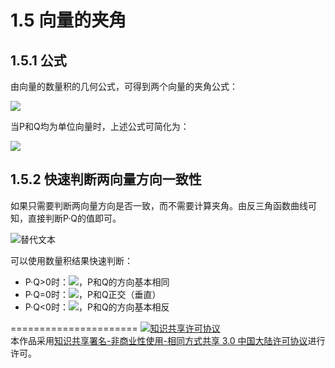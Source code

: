 # 1.5 向量的夹角
## 1.5.1 公式
由向量的数量积的几何公式，可得到两个向量的夹角公式：

<img src="http://latex.codecogs.com/gif.latex?\alpha  = \arccos \left( {\frac{{P \cdot Q}}{{\left| P \right|\left| Q \right|}}} \right),a \in \left[ {0,\pi } \right]">

当P和Q均为单位向量时，上述公式可简化为：

<img src="http://latex.codecogs.com/gif.latex?\alpha  = \arccos \left( {P \cdot Q} \right),a \in \left( {0,\pi } \right)">

## 1.5.2 快速判断两向量方向一致性

如果只需要判断两向量方向是否一致，而不需要计算夹角。由反三角函数曲线可知，直接判断P·Q的值即可。

![替代文本](pic/1-5-1.png "1-5-1.png")

可以使用数量积结果快速判断：

- P·Q>0时：<img src="http://latex.codecogs.com/gif.latex?a \in [0,\frac{\pi }{2})">，P和Q的方向基本相同
- P·Q=0时：<img src="http://latex.codecogs.com/gif.latex?a = \frac{\pi }{2}">，P和Q正交（垂直）
- P·Q\<0时：<img src="http://latex.codecogs.com/gif.latex?a \in (\frac{\pi }{2},\pi ]">，P和Q的方向基本相反

======================
<a rel="license" href="http://creativecommons.org/licenses/by-nc-sa/3.0/cn/"><img alt="知识共享许可协议" style="border-width:0" src="https://i.creativecommons.org/l/by-nc-sa/3.0/cn/88x31.png" /></a><br />本作品采用<a rel="license" href="http://creativecommons.org/licenses/by-nc-sa/3.0/cn/">知识共享署名-非商业性使用-相同方式共享 3.0 中国大陆许可协议</a>进行许可。
